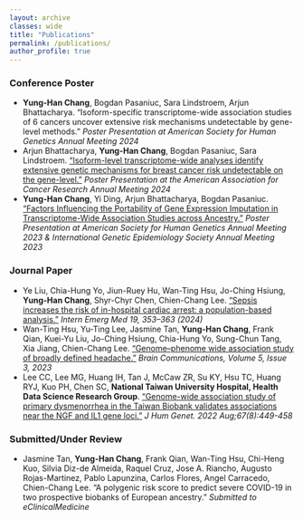 ```yaml
---
layout: archive
classes: wide
title: "Publications"
permalink: /publications/
author_profile: true
---
```


### Conference Poster
* **Yung-Han Chang**, Bogdan Pasaniuc, Sara Lindstroem, Arjun Bhattacharya. “Isoform-specific transcriptome-wide association studies of 6 cancers uncover extensive risk mechanisms undetectable by gene-level methods.” *Poster Presentation at American Society for Human Genetics Annual Meeting 2024*
* Arjun Bhattacharya, **Yung-Han Chang**, Bogdan Pasaniuc, Sara Lindstroem. [“Isoform-level transcriptome-wide analyses identify extensive genetic mechanisms for breast cancer risk undetectable on the gene-level.”](https://aacrjournals.org/cancerres/article/84/6_Supplement/4332/737091) *Poster Presentation at the American Association for Cancer Research Annual Meeting 2024*
* **Yung-Han Chang**, Yi Ding, Arjun Bhattacharya, Bogdan Pasaniuc. [“Factors Influencing the Portability of Gene Expression Imputation in Transcriptome-Wide Association Studies across Ancestry.”](https://www.ashg.org/wp-content/uploads/2023/10/ASHG2023-PosterAbstracts.pdf) *Poster Presentation at American Society for Human Genetics Annual Meeting 2023 & International Genetic Epidemiology Society Annual Meeting 2023*


### Journal Paper
* Ye Liu, Chia-Hung Yo, Jiun-Ruey Hu, Wan-Ting Hsu, Jo-Ching Hsiung, **Yung-Han Chang**, Shyr-Chyr Chen, Chien-Chang Lee. [“Sepsis increases the risk of in-hospital cardiac arrest: a population-based analysis.”](https://pubmed.ncbi.nlm.nih.gov/38141118/) *Intern Emerg Med 19, 353–363 (2024)*
* Wan-Ting Hsu, Yu-Ting Lee, Jasmine Tan, **Yung-Han Chang**, Frank Qian, Kuei-Yu Liu, Jo-Ching Hsiung, Chia-Hung Yo, Sung-Chun Tang, Xia Jiang, Chien-Chang Lee. [“Genome–phenome wide association study of broadly defined headache.”](https://academic.oup.com/braincomms/article/5/3/fcad167/7177587) *Brain Communications, Volume 5, Issue 3, 2023*
* Lee CC, Lee MG, Huang IH, Tan J, McCaw ZR, Su KY, Hsu TC, Huang RYJ, Kuo PH, Chen SC, **National Taiwan University Hospital, Health Data Science Research Group**. [“Genome-wide association study of primary dysmenorrhea in the Taiwan Biobank validates associations near the NGF and IL1 gene loci.”](https://www.nature.com/articles/s10038-022-01023-2) *J Hum Genet. 2022 Aug;67(8):449-458*


### Submitted/Under Review
* Jasmine Tan, **Yung-Han Chang**, Frank Qian, Wan-Ting Hsu, Chi-Heng Kuo, Silvia Diz-de Almeida, Raquel Cruz, Jose A. Riancho, Augusto Rojas-Martinez, Pablo Lapunzina, Carlos Flores, Angel Carracedo, Chien-Chang Lee. “A polygenic risk score to predict severe COVID-19 in two prospective biobanks of European ancestry.” *Submitted to eClinicalMedicine*
